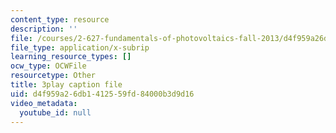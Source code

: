 ```yaml
---
content_type: resource
description: ''
file: /courses/2-627-fundamentals-of-photovoltaics-fall-2013/d4f959a26db1412559fd84000b3d9d16_rhV4Wnz8g-U.srt
file_type: application/x-subrip
learning_resource_types: []
ocw_type: OCWFile
resourcetype: Other
title: 3play caption file
uid: d4f959a2-6db1-4125-59fd-84000b3d9d16
video_metadata:
  youtube_id: null
---
```

